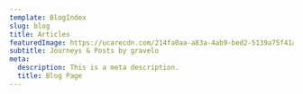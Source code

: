 ```yaml
---
template: BlogIndex
slug: blog
title: Articles
featuredImage: https://ucarecdn.com/214fa0aa-a83a-4ab9-bed2-5139a75f41a3/
subtitle: J﻿ourneys & Posts by gravelo
meta:
  description: This is a meta description.
  title: Blog Page
---
```

